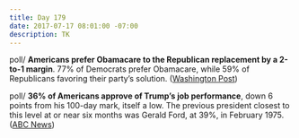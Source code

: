 ```yaml
---
title: Day 179
date: 2017-07-17 08:01:00 -07:00
description: TK
---
```


poll/ **Americans prefer Obamacare to the Republican replacement by a 2-to-1 margin**. 77% of Democrats prefer Obamacare, while 59% of Republicans favoring their party’s solution. ([Washington Post](https://www.washingtonpost.com/news/politics/wp/2017/07/16/by-a-2-to-1-margin-americans-prefer-obamacare-to-republican-replacements/))

poll/ **36% of Americans approve of Trump’s job performance**, down 6 points from his 100-day mark, itself a low. The previous president closest to this level at or near six months was Gerald Ford, at 39%, in February 1975. ([ABC News](http://abcnews.go.com/Politics/months-record-low-trump-troubles-russia-health-care/story?id=48639490))